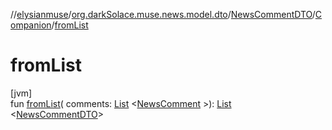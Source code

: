 //[elysianmuse](../../../../index.md)/[org.darkSolace.muse.news.model.dto](../../index.md)/[NewsCommentDTO](../index.md)/[Companion](index.md)/[fromList](from-list.md)

# fromList

[jvm]\
fun [fromList](from-list.md)(
comments: [List](https://kotlinlang.org/api/latest/jvm/stdlib/kotlin.collections/-list/index.html)
&lt;[NewsComment](../../../org.darkSolace.muse.news.model/-news-comment/index.md)
&gt;): [List](https://kotlinlang.org/api/latest/jvm/stdlib/kotlin.collections/-list/index.html)
&lt;[NewsCommentDTO](../index.md)&gt;
